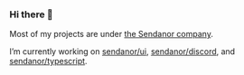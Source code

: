 ### Hi there 👋

<!--
**thejhh/thejhh** is a ✨ _special_ ✨ repository because its `README.md` (this file) appears on your GitHub profile.

Here are some ideas to get you started:

- 🔭 I’m currently working on ...
- 🌱 I’m currently learning ...
- 👯 I’m looking to collaborate on ...
- 🤔 I’m looking for help with ...
- 💬 Ask me about ...
- 📫 How to reach me: ...
- 😄 Pronouns: ...
- ⚡ Fun fact: ...
-->

Most of my projects are under [the Sendanor company](https://github.com/sendanor).

I’m currently working on [sendanor/ui](https://github.com/sendanor/ui), [sendanor/discord](https://github.com/sendanor/discord), and [sendanor/typescript](https://github.com/sendanor/typescript).
